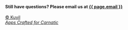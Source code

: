 <br />

#### Still have questions? Please email us at <a href="mailto:{{ page.email }}">{{ page.email }}
<p class='footer'>© Kuyil<br />
  <em>Apps Crafted for Carnatic</em>
</p>
